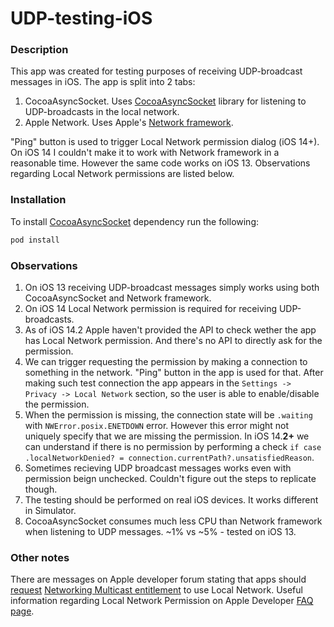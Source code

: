 # UDP-testing-iOS

### Description
This app was created for testing purposes of receiving UDP-broadcast messages in iOS. The app is split into 2 tabs:
1. CocoaAsyncSocket. Uses [CocoaAsyncSocket](https://github.com/robbiehanson/CocoaAsyncSocket) library for listening to UDP-broadcasts in the local network.
2. Apple Network. Uses Apple's [Network framework](https://developer.apple.com/documentation/network).

"Ping" button is used to trigger Local Network permission dialog (iOS 14+).
On iOS 14 I couldn't make it to work with Network framework in a reasonable time. However the same code works on iOS 13. 
Observations regarding Local Network permissions are listed below.

### Installation

To install [CocoaAsyncSocket](https://github.com/robbiehanson/CocoaAsyncSocket) dependency run the following:
```bash
pod install
```

### Observations
1. On iOS 13 receiving UDP-broadcast messages simply works using both CocoaAsyncSocket and Network framework. 
2. On iOS 14 Local Network permission is required for receiving UDP-broadcasts. 
3. As of iOS 14.2 Apple haven't provided the API to check wether the app has Local Network permission. And there's no API to directly ask for the permission.
4. We can trigger requesting the permission by making a connection to something in the network. "Ping" button in the app is used for that. 
After making such test connection the app appears in the `Settings -> Privacy -> Local Network` section, so the user is able to enable/disable the permission.
5. When the permission is missing, the connection state will be `.waiting` with `NWError.posix.ENETDOWN` error. However this error might not uniquely specify that we are missing the permission. 
In iOS 14.**2+** we can understand if there is no permission by performing a check `if case .localNetworkDenied? = connection.currentPath?.unsatisfiedReason`.
6. Sometimes recieving UDP broadcast messages works even with permission beign unchecked. Couldn't figure out the steps to replicate though.
7. The testing should be performed on real iOS devices. It works different in Simulator.
8. CocoaAsyncSocket consumes much less CPU than Network framework when listening to UDP messages. ~1% vs ~5% - tested on iOS 13.

### Other notes
There are messages on Apple developer forum stating that apps should [request](https://developer.apple.com/contact/request/networking-multicast) 
[Networking Multicast entitlement](https://developer.apple.com/documentation/bundleresources/entitlements/com_apple_developer_networking_multicast) to use Local Network.
Useful information regarding Local Network Permission on Apple Developer [FAQ page](https://developer.apple.com/forums/thread/663858).
